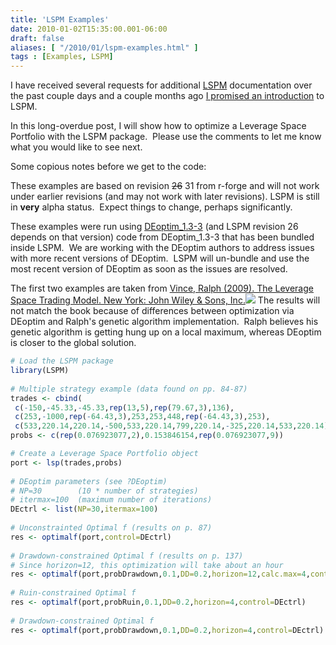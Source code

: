```yaml
---
title: 'LSPM Examples'
date: 2010-01-02T15:35:00.001-06:00
draft: false
aliases: [ "/2010/01/lspm-examples.html" ]
tags : [Examples, LSPM]
---
```


I have received several requests for additional [LSPM](https://r-forge.r-project.org/projects/lspm) documentation over the past couple days and a couple months ago [I promised an introduction](http://blog.fosstrading.com/2009/09/update.html) to LSPM.  
  
In this long-overdue post, I will show how to optimize a Leverage Space Portfolio with the LSPM package.  Please use the comments to let me know what you would like to see next.  
  
Some copious notes before we get to the code:  
  
These examples are based on revision ~~26~~ 31 from r-forge and will not work under earlier revisions (and may not work with later revisions). LSPM is still in **very** alpha status.  Expect things to change, perhaps significantly.  
  
These examples were run using [DEoptim\_1.3-3](http://cran.r-project.org/src/contrib/Archive/DEoptim/DEoptim_1.3-3.tar.gz) (and LSPM revision 26 depends on that version) code from DEoptim\_1.3-3 that has been bundled inside LSPM.  We are working with the DEoptim authors to address issues with more recent versions of DEoptim.  LSPM will un-bundle and use the most recent version of DEoptim as soon as the issues are resolved.  
  
The first two examples are taken from [Vince, Ralph (2009). The Leverage Space Trading Model. New York: John Wiley & Sons, Inc.](http://www.amazon.com/gp/product/0470455950?ie=UTF8&tag=fotr09-20&linkCode=as2&camp=1789&creative=9325&creativeASIN=0470455950)![](http://www.assoc-amazon.com/e/ir?t=fotr09-20&l=as2&o=1&a=0470455950) The results will not match the book because of differences between optimization via DEoptim and Ralph's genetic algorithm implementation.  Ralph believes his genetic algorithm is getting hung up on a local maximum, whereas DEoptim is closer to the global solution.  

```r
# Load the LSPM package  
library(LSPM)  
  
# Multiple strategy example (data found on pp. 84-87)  
trades <- cbind(  
 c(-150,-45.33,-45.33,rep(13,5),rep(79.67,3),136),  
 c(253,-1000,rep(-64.43,3),253,253,448,rep(-64.43,3),253),  
 c(533,220.14,220.14,-500,533,220.14,799,220.14,-325,220.14,533,220.14) )  
probs <- c(rep(0.076923077,2),0.153846154,rep(0.076923077,9))  

# Create a Leverage Space Portfolio object  
port <- lsp(trades,probs)  
  
# DEoptim parameters (see ?DEoptim)  
# NP=30        (10 * number of strategies)  
# itermax=100  (maximum number of iterations)  
DEctrl <- list(NP=30,itermax=100)  
  
# Unconstrainted Optimal f (results on p. 87)  
res <- optimalf(port,control=DEctrl)  
  
# Drawdown-constrained Optimal f (results on p. 137)  
# Since horizon=12, this optimization will take about an hour  
res <- optimalf(port,probDrawdown,0.1,DD=0.2,horizon=12,calc.max=4,control=DEctrl)  
  
# Ruin-constrained Optimal f  
res <- optimalf(port,probRuin,0.1,DD=0.2,horizon=4,control=DEctrl)  
  
# Drawdown-constrained Optimal f  
res <- optimalf(port,probDrawdown,0.1,DD=0.2,horizon=4,control=DEctrl)
```

